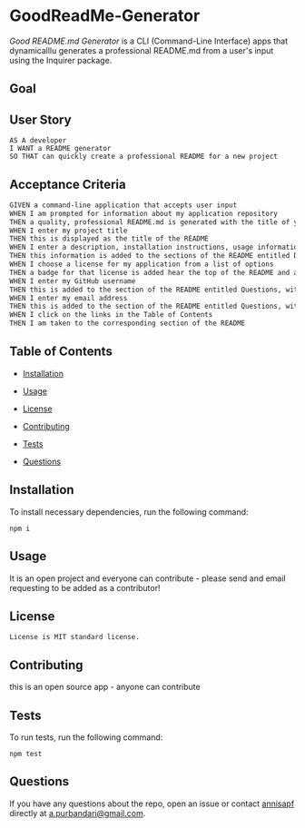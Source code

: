# GoodReadMe-Generator
*Good README.md Generator* is a CLI (Command-Line Interface) apps that dynamicalllu generates a professional README.md from a user's input using the Inquirer package.

## Goal


## User Story

```
AS A developer
I WANT a README generator
SO THAT can quickly create a professional README for a new project
```


## Acceptance Criteria

```md
GIVEN a command-line application that accepts user input
WHEN I am prompted for information about my application repository
THEN a quality, professional README.md is generated with the title of your project and sections entitled Description, Table of Contents, Installation, Usage, License, Contributing, Tests, and Questions
WHEN I enter my project title
THEN this is displayed as the title of the README
WHEN I enter a description, installation instructions, usage information, contribution guidelines, and test instructions
THEN this information is added to the sections of the README entitled Description, Installation, Usage, Contributing, and Tests
WHEN I choose a license for my application from a list of options
THEN a badge for that license is added hear the top of the README and a notice is added to the section of the README entitled License that explains which license the application is covered under
WHEN I enter my GitHub username
THEN this is added to the section of the README entitled Questions, with a link to my GitHub profile
WHEN I enter my email address
THEN this is added to the section of the README entitled Questions, with instructions on how to reach me with additional questions
WHEN I click on the links in the Table of Contents
THEN I am taken to the corresponding section of the README
```


## Table of Contents

* [Installation](#installation)

* [Usage](#usage)

* [License](#license)

* [Contributing](#contributing)

* [Tests](#tests)

* [Questions](#questions)

## Installation

To install necessary dependencies, run the following command:

```
npm i
```


## Usage

It is an open project and everyone can contribute - please send and email requesting to be added as a contributor!


## License

    License is MIT standard license.
    
## Contributing

this is an open source app - anyone can contribute

## Tests

To run tests, run the following command:

```
npm test
```

## Questions

If you have any questions about the repo, open an issue or contact [annisapf](https://github.com/annisapf/) directly at a.purbandari@gmail.com.

